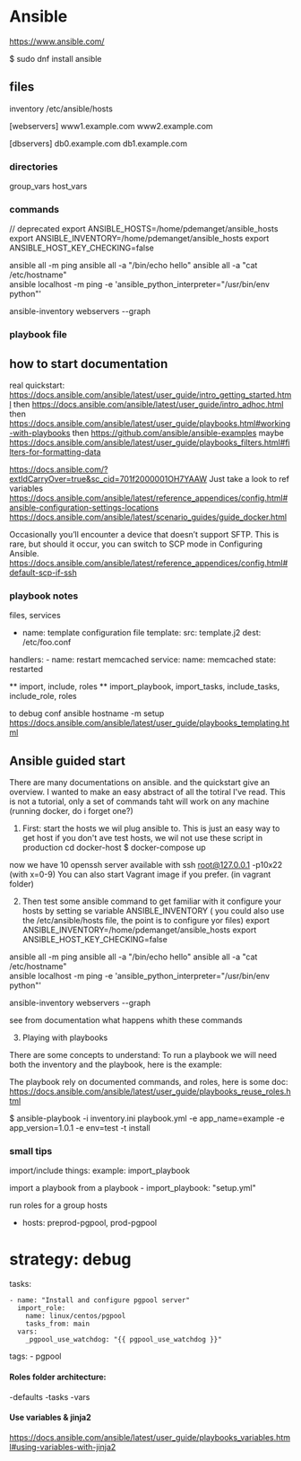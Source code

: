 Ansible
=======

https://www.ansible.com/

$ sudo dnf install ansible


files
-----
inventory
/etc/ansible/hosts 

[webservers]
www1.example.com
www2.example.com

[dbservers]
db0.example.com
db1.example.com


### directories
group_vars
host_vars

### commands
// deprecated export ANSIBLE_HOSTS=/home/pdemanget/ansible_hosts
export ANSIBLE_INVENTORY=/home/pdemanget/ansible_hosts
export ANSIBLE_HOST_KEY_CHECKING=false

ansible all -m ping 
ansible all -a "/bin/echo hello"
ansible all -a "cat /etc/hostname"  
ansible localhost -m ping -e 'ansible_python_interpreter="/usr/bin/env python"'

 ansible-inventory webservers   --graph 
 
 
### playbook file

how to start documentation
--------------------------
real quickstart:
https://docs.ansible.com/ansible/latest/user_guide/intro_getting_started.html
then
https://docs.ansible.com/ansible/latest/user_guide/intro_adhoc.html
then
https://docs.ansible.com/ansible/latest/user_guide/playbooks.html#working-with-playbooks
then
https://github.com/ansible/ansible-examples
maybe
https://docs.ansible.com/ansible/latest/user_guide/playbooks_filters.html#filters-for-formatting-data



https://docs.ansible.com/?extIdCarryOver=true&sc_cid=701f2000001OH7YAAW
Just take a look to ref variables
https://docs.ansible.com/ansible/latest/reference_appendices/config.html#ansible-configuration-settings-locations
https://docs.ansible.com/ansible/latest/scenario_guides/guide_docker.html

Occasionally you’ll encounter a device that doesn’t support SFTP. This is rare, but should it occur, you can switch to SCP mode in Configuring Ansible.
https://docs.ansible.com/ansible/latest/reference_appendices/config.html#default-scp-if-ssh

### playbook notes
files, services


- name: template configuration file
  template:
    src: template.j2
    dest: /etc/foo.conf
    
handlers:
    - name: restart memcached
      service:
        name: memcached
        state: restarted
        
        
 ** import, include, roles **
 import_playbook, import_tasks, include_tasks, include_role, roles
 
 
to debug conf
ansible hostname -m setup
https://docs.ansible.com/ansible/latest/user_guide/playbooks_templating.html


Ansible guided start
-----------------
There are many documentations on ansible. and the quickstart give an overview. I wanted to make an easy abstract of all the totiral I've read.
This is not a tutorial, only a set of commands taht will work on any machine (running docker, do i forget one?)

1. First: start the hosts we wil plug ansible to. This is just an easy way to get host if you don't ave test hosts, we wil not use these script in production
cd docker-host
$ docker-compose up

now we have 10 openssh server available with ssh root@127.0.0.1 -p10x22  (with x=0-9)
You can also start Vagrant image if you prefer. (in vagrant folder)

2. Then test some ansible command to get familiar with it
configure your hosts by setting se variable ANSIBLE_INVENTORY 
( you could also use the /etc/ansible/hosts file, the point is to configure yor files)
export ANSIBLE_INVENTORY=/home/pdemanget/ansible_hosts
export ANSIBLE_HOST_KEY_CHECKING=false

ansible all -m ping 
ansible all -a "/bin/echo hello"
ansible all -a "cat /etc/hostname"  
ansible localhost -m ping -e 'ansible_python_interpreter="/usr/bin/env python"'

ansible-inventory webservers   --graph 

see from documentation what happens whith these commands

3. Playing with playbooks

There are some concepts to understand: To run a playbook we will need both the inventory and the playbook, here is the example:

The playbook rely on documented commands, and roles, here is some doc:
https://docs.ansible.com/ansible/latest/user_guide/playbooks_reuse_roles.html

$ ansible-playbook -i inventory.ini playbook.yml -e app_name=example -e app_version=1.0.1 -e env=test -t install



### small tips
import/include things: example: import_playbook

import a playbook from a playbook
    - import_playbook: "setup.yml"
    
    
  run roles for a group hosts
  
  - hosts: preprod-pgpool, prod-pgpool
  # strategy: debug
  tasks:

    - name: "Install and configure pgpool server"
      import_role:
        name: linux/centos/pgpool
        tasks_from: main
      vars:
        _pgpool_use_watchdog: "{{ pgpool_use_watchdog }}"
tags:
        - pgpool
        
        
        
#### Roles folder architecture:
  -defaults
  -tasks
  -vars
  
#### Use variables & jinja2
  https://docs.ansible.com/ansible/latest/user_guide/playbooks_variables.html#using-variables-with-jinja2